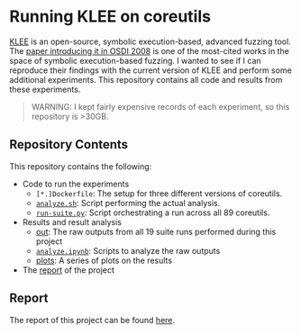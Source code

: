 # Running KLEE on coreutils

[KLEE](https://klee.github.io) is an open-source, symbolic execution-based, advanced fuzzing tool. The [paper introducing it in OSDI 2008](http://www.doc.ic.ac.uk/~cristic/papers/klee-osdi-08.pdf) is one of the most-cited works in the space of symbolic execution-based fuzzing. I wanted to see if I can reproduce their findings with the current version of KLEE and perform some additional experiments. This repository contains all code and results from these experiments.

> WARNING: I kept fairly expensive records of each experiment, so this repository is >30GB.

## Repository Contents
This repository contains the following:
- Code to run the experiments
  - `[*.]Dockerfile`: The setup for three different versions of coreutils.
  - [`analyze.sh`](./analyze.sh): Script performing the actual analysis.
  - [`run-suite.py`](./run-suite.py): Script orchestrating a run across all 89 coreutils.
- Results and result analysis
  - [out](./out): The raw outputs from all 19 suite runs performed during this project
  - [`analyze.ipynb`](./analyze.ipynb): Scripts to analyze the raw outputs
  - [plots](./plots): A series of plots on the results
- The [report](./report/report.pdf) of the project

## Report
The report of this project can be found [here](./report/report.pdf).